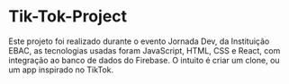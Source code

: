 # Tik-Tok-Project
Este projeto foi realizado durante o evento Jornada Dev, da Instituição EBAC, as tecnologias usadas foram JavaScript, HTML, CSS e React, com integração ao banco de dados do Firebase. O intuito é criar um clone, ou um app inspirado no TikTok.
